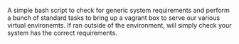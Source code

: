 A simple bash script to check for generic system requirements and perform a bunch of standard tasks to bring up a vagrant box to serve our various virtual environemts. If ran outside of the environment, will simply check your system has the correct requirements.